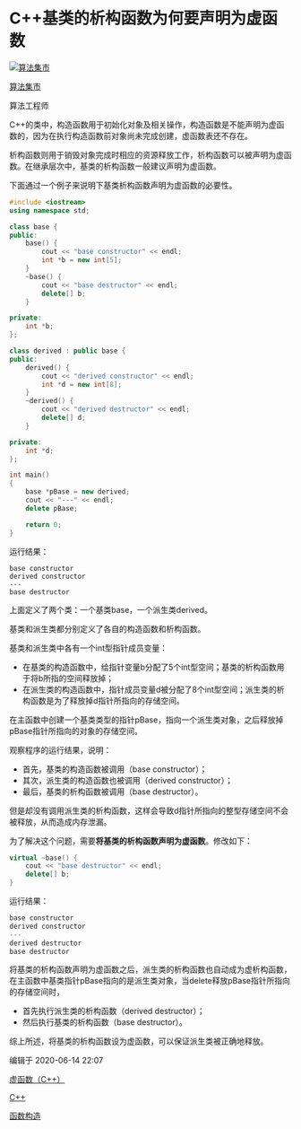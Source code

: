 # C++基类的析构函数为何要声明为虚函数

[![算法集市](https://picx.zhimg.com/v2-9f47f8c6d5fb8332042f14bfc5fb4bfc_l.jpg?source=172ae18b)](https://www.zhihu.com/people/zhimakaimencsd)

[算法集市](https://www.zhihu.com/people/zhimakaimencsd)

算法工程师

C++的类中，构造函数用于初始化对象及相关操作，构造函数是不能声明为虚函数的，因为在执行构造函数前对象尚未完成创建，虚函数表还不存在。

析构函数则用于销毁对象完成时相应的资源释放工作，析构函数可以被声明为虚函数。在继承层次中，基类的析构函数一般建议声明为虚函数。

下面通过一个例子来说明下基类析构函数声明为虚函数的必要性。

```cpp
#include <iostream>
using namespace std;

class base {
public:
    base() {
        cout << "base constructor" << endl;
        int *b = new int[5];
    }
    ~base() {
        cout << "base destructor" << endl;
        delete[] b;
    }

private:
    int *b;
};

class derived : public base {
public:
    derived() {
        cout << "derived constructor" << endl;
        int *d = new int[8];
    }
    ~derived() {
        cout << "derived destructor" << endl;
        delete[] d;
    }

private:
    int *d;
};

int main()
{
    base *pBase = new derived;
    cout << "---" << endl;
    delete pBase;

    return 0;
}
```

运行结果：

```text
base constructor
derived constructor
---
base destructor
```

上面定义了两个类：一个基类base，一个派生类derived。

基类和派生类都分别定义了各自的构造函数和析构函数。

基类和派生类中各有一个int型指针成员变量：

- 在基类的构造函数中，给指针变量b分配了5个int型空间；基类的析构函数用于将b所指的空间释放掉；
- 在派生类的构造函数中，指针成员变量d被分配了8个int型空间；派生类的析构函数是为了释放掉d指针所指向的存储空间。

在主函数中创建一个基类类型的指针pBase，指向一个派生类对象，之后释放掉pBase指针所指向的对象的存储空间。

观察程序的运行结果，说明：

- 首先，基类的构造函数被调用（base constructor）；
- 其次，派生类的构造函数也被调用（derived constructor）；
- 最后，基类的析构函数被调用（base destructor）。

但是却没有调用派生类的析构函数，这样会导致d指针所指向的整型存储空间不会被释放，从而造成内存泄漏。

为了解决这个问题，需要**将基类的析构函数声明为虚函数**。修改如下：

```cpp
virtual ~base() {
    cout << "base destructor" << endl;
    delete[] b;
}
```

运行结果：

```cpp
base constructor
derived constructor
---
derived destructor
base destructor
```

将基类的析构函数声明为虚函数之后，派生类的析构函数也自动成为虚析构函数，在主函数中基类指针pBase指向的是派生类对象，当delete释放pBase指针所指向的存储空间时，

- 首先执行派生类的析构函数（derived destructor）；
- 然后执行基类的析构函数（base destructor）。

综上所述，将基类的析构函数设为虚函数，可以保证派生类被正确地释放。



编辑于 2020-06-14 22:07

[虚函数（C++）](https://www.zhihu.com/topic/20029040)

[C++](https://www.zhihu.com/topic/19584970)

[函数构造](https://www.zhihu.com/topic/20030822)